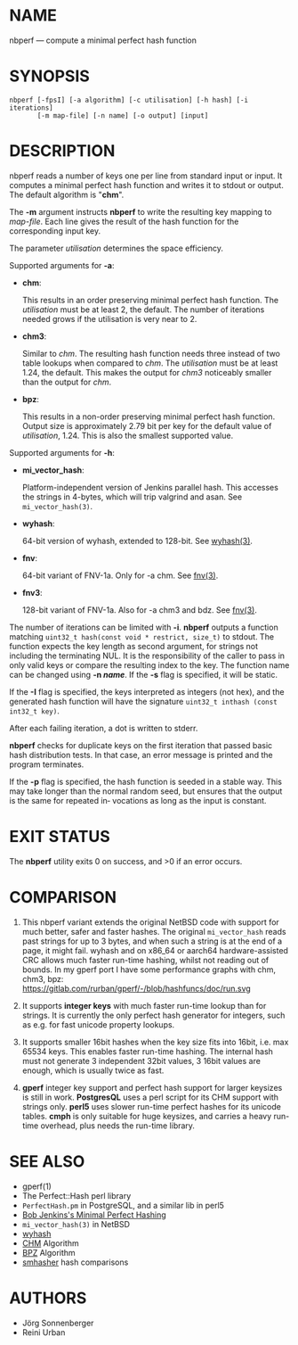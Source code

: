 # NAME

nbperf — compute a minimal perfect hash function

# SYNOPSIS

    nbperf [-fpsI] [-a algorithm] [-c utilisation] [-h hash] [-i iterations]
           [-m map-file] [-n name] [-o output] [input]

# DESCRIPTION

nbperf reads a number of keys one per line from standard input or
input.  It computes a minimal perfect hash function and writes it to
stdout or output.  The default algorithm is "**chm**".

The **-m** argument instructs **nbperf** to write the resulting key
mapping to _map-file_.  Each line gives the result of the hash
function for the corresponding input key.

The parameter _utilisation_ determines the space efficiency.

Supported arguments for **-a**:

* **chm**:

  This results in an order preserving minimal perfect hash function.
  The _utilisation_ must be at least 2, the default.  The number of
  iterations needed grows if the utilisation is very near to 2.

* **chm3**:

  Similar to _chm_.  The resulting hash function needs three instead of
  two table lookups when compared to _chm_.  The _utilisation_ must be at
  least 1.24, the default.  This makes the output for _chm3_ noticeably
  smaller than the output for _chm_.

* **bpz**:

  This results in a non-order preserving minimal perfect hash function.
  Output size is approximately 2.79 bit per key for the default value of
  _utilisation_, 1.24.  This is also the smallest supported value.

Supported arguments for **-h**:

* **mi_vector_hash**:

  Platform-independent version of Jenkins parallel hash.  This accesses the
  strings in 4-bytes, which will trip valgrind and asan. See `mi_vector_hash(3)`.

* **wyhash**:

  64-bit version of wyhash, extended to 128-bit.
  See [wyhash(3)](https://github.com/wangyi-fudan/wyhash).

* **fnv**:

  64-bit variant of FNV-1a. Only for -a chm.
  See [fnv(3)](https://en.wikipedia.org/wiki/Fowler%E2%80%93Noll%E2%80%93Vo_hash_function).

* **fnv3**:

  128-bit variant of FNV-1a. Also for -a chm3 and bdz.
  See [fnv(3)](https://en.wikipedia.org/wiki/Fowler%E2%80%93Noll%E2%80%93Vo_hash_function).

The number of iterations can be limited with **-i**.  **nbperf**
outputs a function matching `uint32_t hash(const void * restrict, size_t)`
to stdout.  The function expects the key length as second
argument, for strings not including the terminating NUL.  It is the
responsibility of the caller to pass in only valid keys or compare the
resulting index to the key.  The function name can be changed using
**-n _name_**.  If the **-s** flag is specified, it will be static.

If the **-I** flag is specified, the keys interpreted as integers (not hex),
and the generated hash function will have the signature
`uint32_t inthash (const int32_t key)`.

After each failing iteration, a dot is written to stderr.

**nbperf** checks for duplicate keys on the first iteration that passed
basic hash distribution tests.  In that case, an error message is
printed and the program terminates.

If the **-p** flag is specified, the hash function is seeded in a
stable way.  This may take longer than the normal random seed, but
ensures that the output is the same for repeated in‐ vocations as long
as the input is constant.

# EXIT STATUS

The **nbperf** utility exits 0 on success, and >0 if an error occurs.

# COMPARISON

1. This nbperf variant extends the original NetBSD code with support for
much better, safer and faster hashes. The original `mi_vector_hash` reads
past strings for up to 3 bytes, and when such a string is at the end of a page,
it might fail. wyhash and on x86_64 or aarch64 hardware-assisted CRC allows
much faster run-time hashing, whilst not reading out of bounds.
In my gperf port I have some performance graphs with chm, chm3, bpz:
https://gitlab.com/rurban/gperf/-/blob/hashfuncs/doc/run.svg

2. It supports **integer keys** with much faster run-time lookup than for strings.
It is currently the only perfect hash generator for integers, such as e.g. for
fast unicode property lookups.

3. It supports smaller 16bit hashes when the key size fits into 16bit, i.e. max 65534 keys.
This enables faster run-time hashing. The internal hash must not generate 3
independent 32bit values, 3 16bit values are enough, which is usually twice as fast.

4. **gperf** integer key support and perfect hash support for larger keysizes is
still in work. **PostgresQL** uses a perl script for its CHM support with strings only.
**perl5** uses slower run-time perfect hashes for its unicode tables.
**cmph** is only suitable for huge keysizes, and carries a heavy run-time overhead,
plus needs the run-time library.

# SEE ALSO

* gperf(1)
* The Perfect::Hash perl library
* `PerfectHash.pm` in PostgreSQL, and a similar lib in perl5
* [Bob Jenkins's Minimal Perfect Hashing](https://github.com/rurban/jenkins-minimal-perfect-hash)
* `mi_vector_hash(3)` in NetBSD
* [wyhash](https://github.com/wangyi-fudan/wyhash)
* [CHM](http://cmph.sourceforge.net/chm.html) Algorithm
* [BPZ](http://cmph.sourceforge.net/bdz.html) Algorithm
* [smhasher](https://github.com/rurban/smhasher) hash comparisons

# AUTHORS

* Jörg Sonnenberger
* Reini Urban
